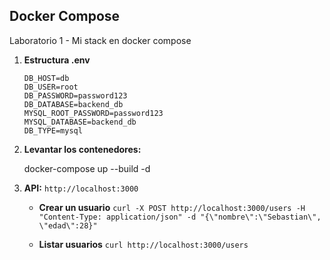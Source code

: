 ## Docker Compose
Laboratorio 1 - Mi stack en docker compose

1.  **Estructura .env**
    
    ```
    DB_HOST=db
    DB_USER=root
    DB_PASSWORD=password123
    DB_DATABASE=backend_db
    MYSQL_ROOT_PASSWORD=password123
    MYSQL_DATABASE=backend_db
    DB_TYPE=mysql
    ```

2.  **Levantar los contenedores:**
    
    docker-compose up --build -d

3.  **API:**
    `http://localhost:3000`

    * **Crear un usuario**
      `curl -X POST http://localhost:3000/users -H "Content-Type: application/json" -d "{\"nombre\":\"Sebastian\", \"edad\":28}"`

    * **Listar usuarios**
      `curl http://localhost:3000/users`
